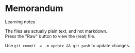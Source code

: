 # Memorandum
Learning notes

The files are actually plain text, and not markdown.  
Press the "Raw" button to view the (real) file.

Use `git commit -a -m update && git push` to update changes.

